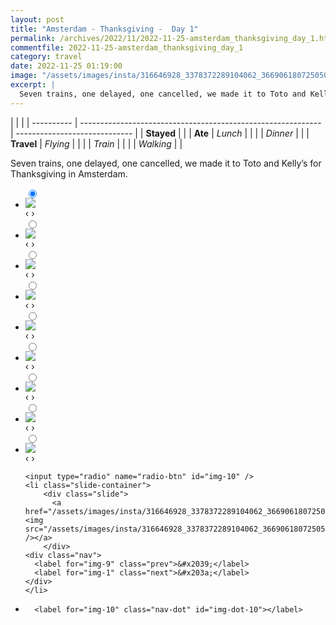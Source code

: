 ```yaml
---
layout: post
title: "Amsterdam - Thanksgiving -  Day 1"
permalink: /archives/2022/11/2022-11-25-amsterdam_thanksgiving_day_1.html
commentfile: 2022-11-25-amsterdam_thanksgiving_day_1
category: travel
date: 2022-11-25 01:19:00
image: "/assets/images/insta/316646928_3378372289104062_366906180725050059_n_17964255482032316.jpg"
excerpt: |
  Seven trains, one delayed, one cancelled, we made it to Toto and Kelly’s for Thanksgiving in Amsterdam.
---
```


|            |                                                              |
| ---------- | ------------------------------------------------------------ | ----------------------------- |
| **Stayed** |  |
| **Ate**    | _Lunch_                                                      |          |
|            | _Dinner_                                                     |          |
| **Travel** | _Flying_                                                     |          |
|            | _Train_                                                      |          |
|            | _Walking_                                                    |          |


Seven trains, one delayed, one cancelled, we made it to Toto and Kelly’s for Thanksgiving in Amsterdam.


<ul class="slides">
    <input type="radio" name="radio-btn" id="img-1" checked="checked" />
    <li class="slide-container">
        <div class="slide">
          <a href="/assets/images/insta/316681738_1275480126569273_5800120148102421727_n_18047933701372309.jpg"><img src="/assets/images/insta/316681738_1275480126569273_5800120148102421727_n_18047933701372309.jpg" /></a>
        </div>
    <div class="nav">
      <label for="img-10" class="prev">&#x2039;</label>
      <label for="img-2" class="next">&#x203a;</label>
    </div>
    </li>
        <input type="radio" name="radio-btn" id="img-2"  />
    <li class="slide-container">
        <div class="slide">
          <a href="/assets/images/insta/316680426_676769553957593_4356063619740493895_n_17972005042905545.jpg"><img src="/assets/images/insta/316680426_676769553957593_4356063619740493895_n_17972005042905545.jpg" /></a>
        </div>
    <div class="nav">
      <label for="img-1" class="prev">&#x2039;</label>
      <label for="img-3" class="next">&#x203a;</label>
    </div>
    </li>
        <input type="radio" name="radio-btn" id="img-3"  />
    <li class="slide-container">
        <div class="slide">
          <a href="/assets/images/insta/316786461_167558145902513_4872575719892034625_n_17979085777828259.jpg"><img src="/assets/images/insta/316786461_167558145902513_4872575719892034625_n_17979085777828259.jpg" /></a>
        </div>
    <div class="nav">
      <label for="img-2" class="prev">&#x2039;</label>
      <label for="img-4" class="next">&#x203a;</label>
    </div>
    </li>
        <input type="radio" name="radio-btn" id="img-4"  />
    <li class="slide-container">
        <div class="slide">
          <a href="/assets/images/insta/316743894_457268829823351_3657126188021744308_n_17949427871471909.jpg"><img src="/assets/images/insta/316743894_457268829823351_3657126188021744308_n_17949427871471909.jpg" /></a>
        </div>
    <div class="nav">
      <label for="img-3" class="prev">&#x2039;</label>
      <label for="img-5" class="next">&#x203a;</label>
    </div>
    </li>
        <input type="radio" name="radio-btn" id="img-5"  />
    <li class="slide-container">
        <div class="slide">
          <a href="/assets/images/insta/316557212_450142627274679_1671333897660881050_n_17964731339063687.jpg"><img src="/assets/images/insta/316557212_450142627274679_1671333897660881050_n_17964731339063687.jpg" /></a>
        </div>
    <div class="nav">
      <label for="img-4" class="prev">&#x2039;</label>
      <label for="img-6" class="next">&#x203a;</label>
    </div>
    </li>
        <input type="radio" name="radio-btn" id="img-6"  />
    <li class="slide-container">
        <div class="slide">
          <a href="/assets/images/insta/317122864_547783930025764_4537104892396885377_n_17969321659978708.jpg"><img src="/assets/images/insta/317122864_547783930025764_4537104892396885377_n_17969321659978708.jpg" /></a>
        </div>
    <div class="nav">
      <label for="img-5" class="prev">&#x2039;</label>
      <label for="img-7" class="next">&#x203a;</label>
    </div>
    </li>
        <input type="radio" name="radio-btn" id="img-7"  />
    <li class="slide-container">
        <div class="slide">
          <a href="/assets/images/insta/316712724_201550265614690_9022412340983046238_n_17985241414670537.jpg"><img src="/assets/images/insta/316712724_201550265614690_9022412340983046238_n_17985241414670537.jpg" /></a>
        </div>
    <div class="nav">
      <label for="img-6" class="prev">&#x2039;</label>
      <label for="img-8" class="next">&#x203a;</label>
    </div>
    </li>
        <input type="radio" name="radio-btn" id="img-8"  />
    <li class="slide-container">
        <div class="slide">
          <a href="/assets/images/insta/316656971_191823720034990_5902825276228619167_n_17935588973397948.jpg"><img src="/assets/images/insta/316656971_191823720034990_5902825276228619167_n_17935588973397948.jpg" /></a>
        </div>
    <div class="nav">
      <label for="img-7" class="prev">&#x2039;</label>
      <label for="img-9" class="next">&#x203a;</label>
    </div>
    </li>
        <input type="radio" name="radio-btn" id="img-9"  />
    <li class="slide-container">
        <div class="slide">
          <a href="/assets/images/insta/317046148_818661639216927_7282259002653666797_n_17980375336768668.jpg"><img src="/assets/images/insta/317046148_818661639216927_7282259002653666797_n_17980375336768668.jpg" /></a>
        </div>
    <div class="nav">
      <label for="img-8" class="prev">&#x2039;</label>
      <label for="img-10" class="next">&#x203a;</label>
    </div>
    </li>
    
    <input type="radio" name="radio-btn" id="img-10" />
    <li class="slide-container">
        <div class="slide">
          <a href="/assets/images/insta/316646928_3378372289104062_366906180725050059_n_17964255482032316.jpg"><img src="/assets/images/insta/316646928_3378372289104062_366906180725050059_n_17964255482032316.jpg" /></a>
        </div>
    <div class="nav">
      <label for="img-9" class="prev">&#x2039;</label>
      <label for="img-1" class="next">&#x203a;</label>
    </div>
    </li>
			
<li class="nav-dots">
      <label for="img-1" class="nav-dot" id="img-dot-1"></label>
      <label for="img-2" class="nav-dot" id="img-dot-2"></label>
      <label for="img-3" class="nav-dot" id="img-dot-3"></label>
      <label for="img-4" class="nav-dot" id="img-dot-4"></label>
      <label for="img-5" class="nav-dot" id="img-dot-5"></label>
      <label for="img-6" class="nav-dot" id="img-dot-6"></label>
      <label for="img-7" class="nav-dot" id="img-dot-7"></label>
      <label for="img-8" class="nav-dot" id="img-dot-8"></label>
      <label for="img-9" class="nav-dot" id="img-dot-9"></label>

      <label for="img-10" class="nav-dot" id="img-dot-10"></label>

</li>
</ul>        
             

		